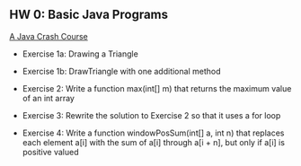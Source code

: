 ## HW 0: Basic Java Programs

[A Java Crash Course](https://sp19.datastructur.es/materials/hw/hw0/hw0)

* Exercise 1a: Drawing a Triangle

* Exercise 1b: DrawTriangle with one additional method

* Exercise 2: Write a function max(int[] m) that returns the maximum value of an int array

* Exercise 3: Rewrite the solution to Exercise 2 so that it uses a for loop

* Exercise 4: Write a function windowPosSum(int[] a, int n) that replaces each element a[i] with the sum of a[i] through a[i + n],
but only if a[i] is positive valued
